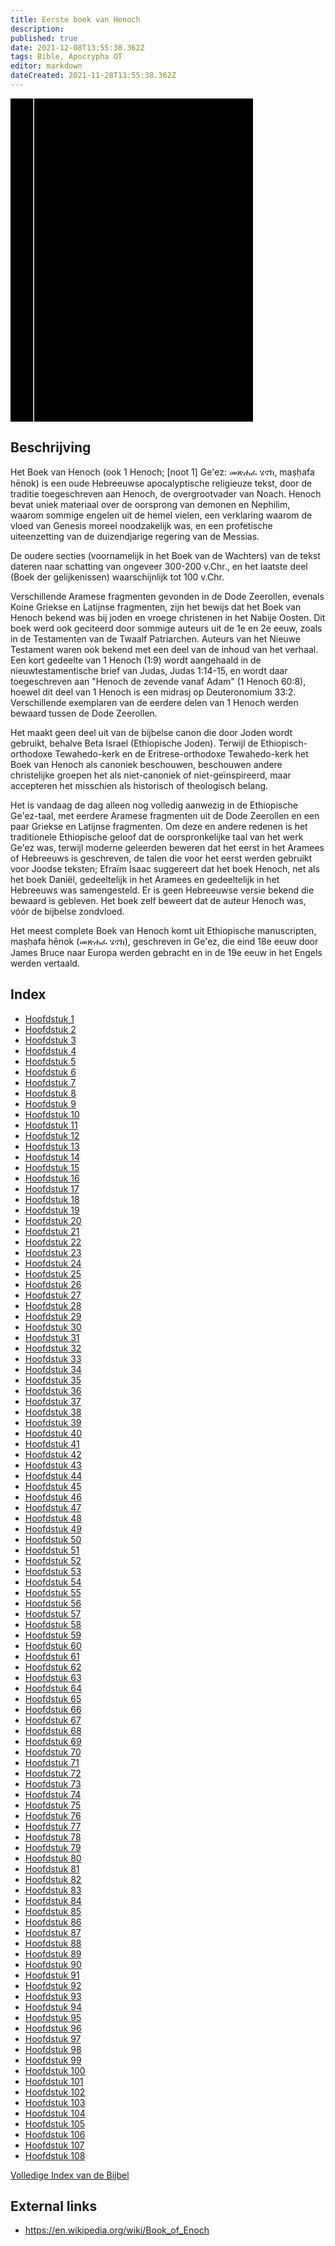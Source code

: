 ```yaml
---
title: Eerste boek van Henoch
description: 
published: true
date: 2021-12-08T13:55:38.362Z
tags: Bible, Apocrypha OT
editor: markdown
dateCreated: 2021-11-28T13:55:38.362Z
---
```


<div class="urantiapedia-book-front urantiapedia-book-bible">
<svg xmlns="http://www.w3.org/2000/svg"
	width="102.6mm" height="136.8mm"
	viewBox="0 0 102.6 136.8" version="1.1">
	<g transform="translate(-7,-5)">
		<rect width="9.6" height="136.8" x="7" y="5" />
		<rect width="96.9" height="136.8" x="17" y="5" />
		<text style="font-size:5px" x="61" y="22">APOCRIEFEN</text>
		<text style="font-size:4px" x="61" y="125">Dutch Staten Vertaling, 1750</text>
		<text style="font-size:9px" x="61" y="60">Eerste boek</text>
		<text style="font-size:9px" x="61" y="70">van Henoch</text>
	</g>
</svg>
</div>

## Beschrijving


Het Boek van Henoch (ook 1 Henoch; [noot 1] Ge'ez: መጽሐፈ ሄኖክ, maṣḥafa hēnok) is een oude Hebreeuwse apocalyptische religieuze tekst, door de traditie toegeschreven aan Henoch, de overgrootvader van Noach. Henoch bevat uniek materiaal over de oorsprong van demonen en Nephilim, waarom sommige engelen uit de hemel vielen, een verklaring waarom de vloed van Genesis moreel noodzakelijk was, en een profetische uiteenzetting van de duizendjarige regering van de Messias.

De oudere secties (voornamelijk in het Boek van de Wachters) van de tekst dateren naar schatting van ongeveer 300-200 v.Chr., en het laatste deel (Boek der gelijkenissen) waarschijnlijk tot 100 v.Chr.

Verschillende Aramese fragmenten gevonden in de Dode Zeerollen, evenals Koine Griekse en Latijnse fragmenten, zijn het bewijs dat het Boek van Henoch bekend was bij joden en vroege christenen in het Nabije Oosten. Dit boek werd ook geciteerd door sommige auteurs uit de 1e en 2e eeuw, zoals in de Testamenten van de Twaalf Patriarchen. Auteurs van het Nieuwe Testament waren ook bekend met een deel van de inhoud van het verhaal. Een kort gedeelte van 1 Henoch (1:9) wordt aangehaald in de nieuwtestamentische brief van Judas, Judas 1:14-15, en wordt daar toegeschreven aan "Henoch de zevende vanaf Adam" (1 Henoch 60:8), hoewel dit deel van 1 Henoch is een midrasj op Deuteronomium 33:2. Verschillende exemplaren van de eerdere delen van 1 Henoch werden bewaard tussen de Dode Zeerollen.

Het maakt geen deel uit van de bijbelse canon die door Joden wordt gebruikt, behalve Beta Israel (Ethiopische Joden). Terwijl de Ethiopisch-orthodoxe Tewahedo-kerk en de Eritrese-orthodoxe Tewahedo-kerk het Boek van Henoch als canoniek beschouwen, beschouwen andere christelijke groepen het als niet-canoniek of niet-geïnspireerd, maar accepteren het misschien als historisch of theologisch belang.

Het is vandaag de dag alleen nog volledig aanwezig in de Ethiopische Ge'ez-taal, met eerdere Aramese fragmenten uit de Dode Zeerollen en een paar Griekse en Latijnse fragmenten. Om deze en andere redenen is het traditionele Ethiopische geloof dat de oorspronkelijke taal van het werk Ge'ez was, terwijl moderne geleerden beweren dat het eerst in het Aramees of Hebreeuws is geschreven, de talen die voor het eerst werden gebruikt voor Joodse teksten; Efraïm Isaac suggereert dat het boek Henoch, net als het boek Daniël, gedeeltelijk in het Aramees en gedeeltelijk in het Hebreeuws was samengesteld. Er is geen Hebreeuwse versie bekend die bewaard is gebleven. Het boek zelf beweert dat de auteur Henoch was, vóór de bijbelse zondvloed.

Het meest complete Boek van Henoch komt uit Ethiopische manuscripten, maṣḥafa hēnok (መጽሐፈ ሄኖክ), geschreven in Ge'ez, die eind 18e eeuw door James Bruce naar Europa werden gebracht en in de 19e eeuw in het Engels werden vertaald. 

## Index

- [Hoofdstuk 1](/nl/Bible/Book_of_Enoch/1)
- [Hoofdstuk 2](/nl/Bible/Book_of_Enoch/2)
- [Hoofdstuk 3](/nl/Bible/Book_of_Enoch/3)
- [Hoofdstuk 4](/nl/Bible/Book_of_Enoch/4)
- [Hoofdstuk 5](/nl/Bible/Book_of_Enoch/5)
- [Hoofdstuk 6](/nl/Bible/Book_of_Enoch/6)
- [Hoofdstuk 7](/nl/Bible/Book_of_Enoch/7)
- [Hoofdstuk 8](/nl/Bible/Book_of_Enoch/8)
- [Hoofdstuk 9](/nl/Bible/Book_of_Enoch/9)
- [Hoofdstuk 10](/nl/Bible/Book_of_Enoch/10)
- [Hoofdstuk 11](/nl/Bible/Book_of_Enoch/11)
- [Hoofdstuk 12](/nl/Bible/Book_of_Enoch/12)
- [Hoofdstuk 13](/nl/Bible/Book_of_Enoch/13)
- [Hoofdstuk 14](/nl/Bible/Book_of_Enoch/14)
- [Hoofdstuk 15](/nl/Bible/Book_of_Enoch/15)
- [Hoofdstuk 16](/nl/Bible/Book_of_Enoch/16)
- [Hoofdstuk 17](/nl/Bible/Book_of_Enoch/17)
- [Hoofdstuk 18](/nl/Bible/Book_of_Enoch/18)
- [Hoofdstuk 19](/nl/Bible/Book_of_Enoch/19)
- [Hoofdstuk 20](/nl/Bible/Book_of_Enoch/20)
- [Hoofdstuk 21](/nl/Bible/Book_of_Enoch/21)
- [Hoofdstuk 22](/nl/Bible/Book_of_Enoch/22)
- [Hoofdstuk 23](/nl/Bible/Book_of_Enoch/23)
- [Hoofdstuk 24](/nl/Bible/Book_of_Enoch/24)
- [Hoofdstuk 25](/nl/Bible/Book_of_Enoch/25)
- [Hoofdstuk 26](/nl/Bible/Book_of_Enoch/26)
- [Hoofdstuk 27](/nl/Bible/Book_of_Enoch/27)
- [Hoofdstuk 28](/nl/Bible/Book_of_Enoch/28)
- [Hoofdstuk 29](/nl/Bible/Book_of_Enoch/29)
- [Hoofdstuk 30](/nl/Bible/Book_of_Enoch/30)
- [Hoofdstuk 31](/nl/Bible/Book_of_Enoch/31)
- [Hoofdstuk 32](/nl/Bible/Book_of_Enoch/32)
- [Hoofdstuk 33](/nl/Bible/Book_of_Enoch/33)
- [Hoofdstuk 34](/nl/Bible/Book_of_Enoch/34)
- [Hoofdstuk 35](/nl/Bible/Book_of_Enoch/35)
- [Hoofdstuk 36](/nl/Bible/Book_of_Enoch/36)
- [Hoofdstuk 37](/nl/Bible/Book_of_Enoch/37)
- [Hoofdstuk 38](/nl/Bible/Book_of_Enoch/38)
- [Hoofdstuk 39](/nl/Bible/Book_of_Enoch/39)
- [Hoofdstuk 40](/nl/Bible/Book_of_Enoch/40)
- [Hoofdstuk 41](/nl/Bible/Book_of_Enoch/41)
- [Hoofdstuk 42](/nl/Bible/Book_of_Enoch/42)
- [Hoofdstuk 43](/nl/Bible/Book_of_Enoch/43)
- [Hoofdstuk 44](/nl/Bible/Book_of_Enoch/44)
- [Hoofdstuk 45](/nl/Bible/Book_of_Enoch/45)
- [Hoofdstuk 46](/nl/Bible/Book_of_Enoch/46)
- [Hoofdstuk 47](/nl/Bible/Book_of_Enoch/47)
- [Hoofdstuk 48](/nl/Bible/Book_of_Enoch/48)
- [Hoofdstuk 49](/nl/Bible/Book_of_Enoch/49)
- [Hoofdstuk 50](/nl/Bible/Book_of_Enoch/50)
- [Hoofdstuk 51](/nl/Bible/Book_of_Enoch/51)
- [Hoofdstuk 52](/nl/Bible/Book_of_Enoch/52)
- [Hoofdstuk 53](/nl/Bible/Book_of_Enoch/53)
- [Hoofdstuk 54](/nl/Bible/Book_of_Enoch/54)
- [Hoofdstuk 55](/nl/Bible/Book_of_Enoch/55)
- [Hoofdstuk 56](/nl/Bible/Book_of_Enoch/56)
- [Hoofdstuk 57](/nl/Bible/Book_of_Enoch/57)
- [Hoofdstuk 58](/nl/Bible/Book_of_Enoch/58)
- [Hoofdstuk 59](/nl/Bible/Book_of_Enoch/59)
- [Hoofdstuk 60](/nl/Bible/Book_of_Enoch/60)
- [Hoofdstuk 61](/nl/Bible/Book_of_Enoch/61)
- [Hoofdstuk 62](/nl/Bible/Book_of_Enoch/62)
- [Hoofdstuk 63](/nl/Bible/Book_of_Enoch/63)
- [Hoofdstuk 64](/nl/Bible/Book_of_Enoch/64)
- [Hoofdstuk 65](/nl/Bible/Book_of_Enoch/65)
- [Hoofdstuk 66](/nl/Bible/Book_of_Enoch/66)
- [Hoofdstuk 67](/nl/Bible/Book_of_Enoch/67)
- [Hoofdstuk 68](/nl/Bible/Book_of_Enoch/68)
- [Hoofdstuk 69](/nl/Bible/Book_of_Enoch/69)
- [Hoofdstuk 70](/nl/Bible/Book_of_Enoch/70)
- [Hoofdstuk 71](/nl/Bible/Book_of_Enoch/71)
- [Hoofdstuk 72](/nl/Bible/Book_of_Enoch/72)
- [Hoofdstuk 73](/nl/Bible/Book_of_Enoch/73)
- [Hoofdstuk 74](/nl/Bible/Book_of_Enoch/74)
- [Hoofdstuk 75](/nl/Bible/Book_of_Enoch/75)
- [Hoofdstuk 76](/nl/Bible/Book_of_Enoch/76)
- [Hoofdstuk 77](/nl/Bible/Book_of_Enoch/77)
- [Hoofdstuk 78](/nl/Bible/Book_of_Enoch/78)
- [Hoofdstuk 79](/nl/Bible/Book_of_Enoch/79)
- [Hoofdstuk 80](/nl/Bible/Book_of_Enoch/80)
- [Hoofdstuk 81](/nl/Bible/Book_of_Enoch/81)
- [Hoofdstuk 82](/nl/Bible/Book_of_Enoch/82)
- [Hoofdstuk 83](/nl/Bible/Book_of_Enoch/83)
- [Hoofdstuk 84](/nl/Bible/Book_of_Enoch/84)
- [Hoofdstuk 85](/nl/Bible/Book_of_Enoch/85)
- [Hoofdstuk 86](/nl/Bible/Book_of_Enoch/86)
- [Hoofdstuk 87](/nl/Bible/Book_of_Enoch/87)
- [Hoofdstuk 88](/nl/Bible/Book_of_Enoch/88)
- [Hoofdstuk 89](/nl/Bible/Book_of_Enoch/89)
- [Hoofdstuk 90](/nl/Bible/Book_of_Enoch/90)
- [Hoofdstuk 91](/nl/Bible/Book_of_Enoch/91)
- [Hoofdstuk 92](/nl/Bible/Book_of_Enoch/92)
- [Hoofdstuk 93](/nl/Bible/Book_of_Enoch/93)
- [Hoofdstuk 94](/nl/Bible/Book_of_Enoch/94)
- [Hoofdstuk 95](/nl/Bible/Book_of_Enoch/95)
- [Hoofdstuk 96](/nl/Bible/Book_of_Enoch/96)
- [Hoofdstuk 97](/nl/Bible/Book_of_Enoch/97)
- [Hoofdstuk 98](/nl/Bible/Book_of_Enoch/98)
- [Hoofdstuk 99](/nl/Bible/Book_of_Enoch/99)
- [Hoofdstuk 100](/nl/Bible/Book_of_Enoch/100)
- [Hoofdstuk 101](/nl/Bible/Book_of_Enoch/101)
- [Hoofdstuk 102](/nl/Bible/Book_of_Enoch/102)
- [Hoofdstuk 103](/nl/Bible/Book_of_Enoch/103)
- [Hoofdstuk 104](/nl/Bible/Book_of_Enoch/104)
- [Hoofdstuk 105](/nl/Bible/Book_of_Enoch/105)
- [Hoofdstuk 106](/nl/Bible/Book_of_Enoch/106)
- [Hoofdstuk 107](/nl/Bible/Book_of_Enoch/107)
- [Hoofdstuk 108](/nl/Bible/Book_of_Enoch/108)


[Volledige Index van de Bijbel](/nl/index/bible)


## External links

- https://en.wikipedia.org/wiki/Book_of_Enoch